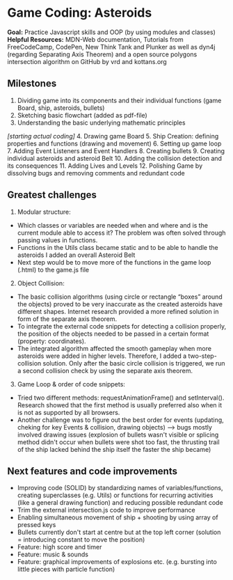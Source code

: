 # Game Coding: Asteroids 

**Goal:** Practice Javascript skills and OOP (by using modules and classes)
**Helpful Resources:** MDN-Web documentation, Tutorials from FreeCodeCamp, CodePen, New Think Tank and Plunker as well as dyn4j (regarding Separating Axis Theorem) and a open source polygons intersection algorithm on GitHub by vrd and kottans.org

## Milestones
1. Dividing game into its components and their individual functions (game Board, ship, asteroids, bullets)
2. Sketching basic flowchart (added as pdf-file)
3. Understanding the basic underlying mathematic principles

*[starting actual coding]*
4. Drawing game Board
5. Ship Creation: defining properties and functions (drawing and movement)
6. Setting up game loop
7. Adding Event Listeners and Event Handlers
8. Creating bullets 
9. Creating individual asteroids and asteroid Belt
10. Adding the collision detection and its consequences
11. Adding Lives and Levels
12. Polishing Game by dissolving bugs and removing comments and redundant code


## Greatest challenges
1. Modular structure: 
  * Which classes or variables are needed when and where and is the current module able to access it? The problem was often solved through passing values in functions. 
  * Functions in the Utils class became static and to be able to handle the asteroids I added an overall Asteroid Belt
  * Next step would be to move more of the functions in the game loop (.html) to the game.js file
2. Object Collision:
  * The basic collision algorithms (using circle or rectangle “boxes” around the objects) proved to be very inaccurate as the created asteroids have different shapes. Internet research provided a more refined solution in form of the separate axis theorem. 
  * To integrate the external code snippets for detecting a collision properly, the position of the objects needed to be passed in a certain format (property: coordinates). 
  * The integrated algorithm affected the smooth gameplay when more asteroids were added in higher levels. Therefore, I added a two-step-collision solution. Only after the basic circle collision is triggered, we run a second collision check by using the separate axis theorem. 
3. Game Loop & order of code snippets:
  * Tried two different methods: requestAnimationFrame() and setInterval(). Research showed that the first method is usually preferred also when it is not as supported by all browsers.
  * Another challenge was to figure out the best order for events (updating, cheking for key Events & collision, drawing objects) --> bugs mostly involved drawing issues (explosion of bullets wasn't visible or splicing method didn't occur when bullets were shot too fast, the thrusting trail of the ship lacked behind the ship itself the faster the ship became)


## Next features and code improvements
* Improving code (SOLID) by standardizing names of variables/functions, creating superclasses (e.g. Utils) or functions for recurring activities (like a general drawing function) and reducing possible redundant code
* Trim the external intersection.js code to improve performance
* Enabling simultaneous movement of ship + shooting by using array of pressed keys
* Bullets currently don't start at centre but at the top left corner (solution = introducing constant to move the position)
* Feature: high score and timer
* Feature: music & sounds
* Feature: graphical improvements of explosions etc. (e.g. bursting into little pieces with particle function)
